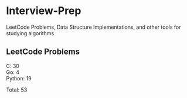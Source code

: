 # Interview-Prep
LeetCode Problems, Data Structure Implementations, and other tools for studying algorithms

## LeetCode Problems
C:      30<br/>
Go:     4<br/>
Python: 19<br/>

Total:  53
